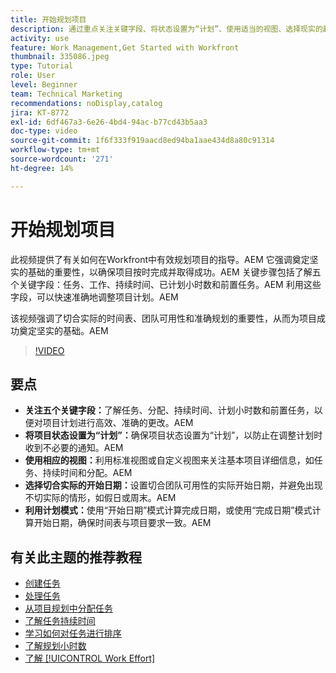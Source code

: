 ```yaml
---
title: 开始规划项目
description: 通过重点关注关键字段、将状态设置为“计划”、使用适当的视图、选择现实的起始日期以及利用计划模式来获取准确的时间线来简化项目计划。
activity: use
feature: Work Management,Get Started with Workfront
thumbnail: 335086.jpeg
type: Tutorial
role: User
level: Beginner
team: Technical Marketing
recommendations: noDisplay,catalog
jira: KT-8772
exl-id: 6df467a3-6e26-4bd4-94ac-b77cd43b5aa3
doc-type: video
source-git-commit: 1f6f333f919aacd8ed94ba1aae434d8a80c91314
workflow-type: tm+mt
source-wordcount: '271'
ht-degree: 14%

---
```


# 开始规划项目

此视频提供了有关如何在Workfront中有效规划项目的指导。&#x200B;AEM 它强调奠定坚实的基础的重要性，以确保项目按时完成并取得成功。&#x200B;AEM 关键步骤包括了解五个关键字段：任务、工作、持续时间、已计划小时数和前置任务。&#x200B;AEM 利用这些字段，可以快速准确地调整项目计划。&#x200B;AEM

该视频强调了切合实际的时间表、团队可用性和准确规划的重要性，从而为项目成功奠定坚实的基础。&#x200B;AEM

>[!VIDEO](https://video.tv.adobe.com/v/335086/?quality=12&learn=on&enablevpops)

## 要点

* **关注五个关键字段：**&#x200B;了解任务、分配、持续时间、计划小时数和前置任务，以便对项目计划进行高效、准确的更改。&#x200B;AEM
* **将项目状态设置为“计划”：**&#x200B;确保项目状态设置为“计划”，以防止在调整计划时收到不必要的通知。&#x200B;AEM
* **使用相应的视图：**&#x200B;利用标准视图或自定义视图来关注基本项目详细信息，如任务、持续时间和分配。&#x200B;AEM
* **选择切合实际的开始日期：**&#x200B;设置切合团队可用性的实际开始日期，并避免出现不切实际的情形，如假日或周末。&#x200B;AEM
* **利用计划模式：**&#x200B;使用“开始日期”模式计算完成日期，或使用“完成日期”模式计算开始日期，确保时间表与项目要求一致。&#x200B;AEM



## 有关此主题的推荐教程

* [创建任务](/help/manage-work/tasks/how-to-create-tasks.md)
* [处理任务](/help/manage-work/tasks/work-with-tasks.md)
* [从项目规划中分配任务](/help/manage-work/tasks/assign-tasks-from-the-project-plan.md)
* [了解任务持续时间](/help/manage-work/tasks/understand-task-durations.md)
* [学习如何对任务进行排序](/help/manage-work/tasks/learn-to-sequence-tasks.md)
* [了解规划小时数](/help/manage-work/tasks/understand-planned-hours.md)
* [了解 [!UICONTROL Work Effort]](/help/manage-work/tasks/understand-work-effort.md)
